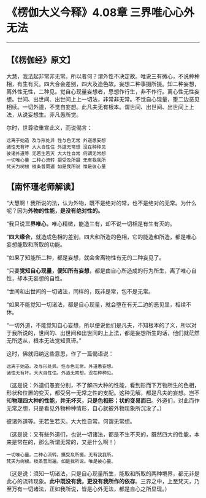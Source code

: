# 《楞伽大义今释》4.08章 三界唯心心外无法

------

## 【《楞伽经》原文】

大慧，我法起非常非无常。所以者何？谓外性不决定故。唯说三有微心，不说种种相，有生有灭。四大合会差别，四大及造色故。妄想二种事摄所摄。知二种妄想，离外性无性，二种见。觉自心现量妄想者，思想作行生，非不作行。离心性无性妄想。世间、出世间、出世间上上一切法，非常非无常。不觉自心现量，堕二边恶见相续。一切外道，不觉自妄想。此凡夫无有根本。谓世间、出世间、出世间上上法，从说妄想生。非凡愚所觉。

尔时，世尊欲重宣此义，而说偈言：

```
远离于始造 及与形处异 性与色无常 外道愚妄想
诸性无有坏 大大自性住 外道无常想 没在种种见
彼诸外道等 无若生若灭 大大性自常 何谓无常想
一切唯心量 二种心流转 摄受及所摄 无有我我所
梵天为树根 枝条普周遍 如是我所说 惟是彼心量
```



## 【南怀瑾老师解读】

“大慧啊！我所说的法，认为外物，既不是绝对的常，也不是绝对的无常。为什么呢？因为**外物的性能，是没有绝对性的。**

“我只说**三界唯心**，唯心精微，能造三有，却不说一切相是有生有灭的。

“**四大缘合**，就造成色相的差别，四大和所造的色相，它的能造和所造，都是唯心妄想能取和所取的功能。

“如果了知能所二种，都是妄想，就会舍离物性有无的二种妄见了。

“只要**觉知自心现量，便知所有妄想**，都是由自心所造成的行为所生，离了唯心自性，却本无妄想的自性。

“世间和出世间的一切诸法，同样的，既非是常，包不是无常。

“如果不能觉知一切诸法，都是自心现量，就会堕在有无二边的恶见里，相续不休。

“一切外道，不能觉知自心妄想，所以便说他们是凡夫，不知根本的了义，所以对于我所说的，世间的、出世间和出世间的上上法，都是妄想所生的话，他们就茫然无所适从，根本无法觉知真谛。”

这时，佛就归纳这些意思，作了一篇偈语说：

```
远离于始造。及与形处异。性与色无常。外道愚妄想。
诸性无有坏。大大自性住。外道无常想。没在种种见。
```

（这是说：外道们愚妄分别，不了解四大种的性能，看到形而下万物所生的色相，形状和位置的变灭，都受另一无常之性的支配。这种见解，都是凡夫的妄想。岂不知**物理四大种的性能，并无坏灭，只是色相形；状的变易而已**。外道们，对此而作无常之想，只是看见外物种种情形，自心就被外物现象所沉没了。）

彼诸外道等。无若生若灭。大大性自常。何谓无常想。

（这是说：又有些外道们，也说一切诸法，都是不生不灭的，既然四大的性能，本来是常在的，那么所谓无常的，又是什么啊！）

```
一切唯心量。二种心流转。摄受及所摄。无有我我所。
梵天为树根。枝条普周遍。如是我所说。唯是彼心量。
```

（这是说：须知一切诸法，只是自心现量所生，能取和所取的两种境界，都无非是此心的流转现象。**此中既没有我，更没有我所作的依存**。三界之中，上至梵天，乃至万有一切诸法，正如我所说，皆是心外无法，都是自心之所显现。）

